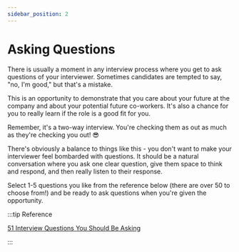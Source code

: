 ```yaml
---
sidebar_position: 2
---
```


# Asking Questions

There is usually a moment in any interview process where you get to ask questions of your interviewer. Sometimes candidates are tempted to say, "no, I'm good," but that's a mistake.

This is an opportunity to demonstrate that you care about your future at the company and about your potential future co-workers. It's also a chance for you to really learn if the role is a good fit for you.

Remember, it's a two-way interview. You're checking them as out as much as they're checking you out! 😎

There's obviously a balance to things like this - you don't want to make your interviewer feel bombarded with questions. It should be a natural conversation where you ask one clear question, give them space to think and respond, and then really listen to their response.

Select 1-5 questions you like from the reference below (there are over 50 to choose from!) and be ready to ask questions when you're given the opportunity.

:::tip Reference

[51 Interview Questions You Should Be Asking](https://www.themuse.com/advice/51-interview-questions-you-should-be-asking)

:::

